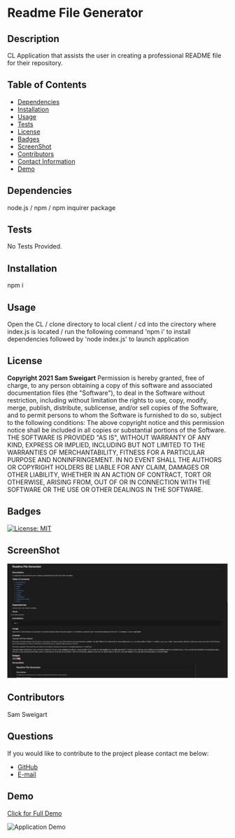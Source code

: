 # __Readme File Generator__
## __Description__
CL Application that assists the user in creating a professional README file for their repository.
## __Table of Contents__
* [Dependencies](#dependencies)
* [Installation](#installation)
* [Usage](#usage)
* [Tests](#tests)
* [License](#license)
* [Badges](#badges)
* [ScreenShot](#screenshot)
* [Contributors](#contributors)
* [Contact Information](#questions)
* [Demo](#demo)
## __Dependencies__
node.js / npm / npm inquirer package
## __Tests__
No Tests Provided.
## __Installation__
  npm i
## __Usage__
Open the CL / clone directory to local client / cd into the cirectory where index.js is located / run the following command 'npm i' to install dependencies followed by 'node index.js' to launch application
## __License__
__Copyright 2021 Sam Sweigart__
Permission is hereby granted, free of charge, to any person obtaining a copy of this software and associated documentation files (the "Software"), to deal in the Software without restriction, including without limitation the rights to use, copy, modify, merge, publish, distribute, sublicense, and/or sell copies of the Software, and to permit persons to whom the Software is furnished to do so, subject to the following conditions:
The above copyright notice and this permission notice shall be included in all copies or substantial portions of the Software.
THE SOFTWARE IS PROVIDED "AS IS", WITHOUT WARRANTY OF ANY KIND, EXPRESS OR IMPLIED, INCLUDING BUT NOT LIMITED TO THE WARRANTIES OF MERCHANTABILITY, FITNESS FOR A PARTICULAR PURPOSE AND NONINFRINGEMENT. IN NO EVENT SHALL THE AUTHORS OR COPYRIGHT HOLDERS BE LIABLE FOR ANY CLAIM, DAMAGES OR OTHER LIABILITY, WHETHER IN AN ACTION OF CONTRACT, TORT OR OTHERWISE, ARISING FROM, OUT OF OR IN CONNECTION WITH THE SOFTWARE OR THE USE OR OTHER DEALINGS IN THE SOFTWARE.
## __Badges__
[![License: MIT](https://img.shields.io/badge/License-MIT-hotpink.svg)](https://opensource.org/licenses/MIT)
## __ScreenShot__
![Screenshot of Application](./assets/images/readme-generator-ss.png)
## __Contributors__
Sam Sweigart
## __Questions__
If you would like to contribute to the project please contact me below: 
* [GitHub](https://github.com/gamgee-em)
* [E-mail](mailto:samuel.sweigart@gmail.com)
## __Demo__
[Click for Full Demo](https://drive.google.com/file/d/1_ypwQhcgD8-UCvAyvakUngjweQi1s9UW/view?usp=sharing)

![Application Demo](./assets/gifs/readme-demo.gif)